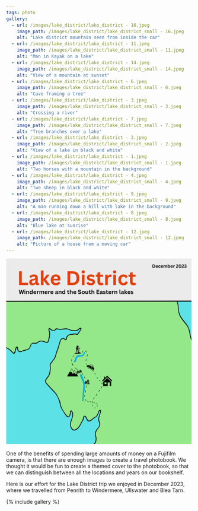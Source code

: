 ```yaml
---
tags: photo
gallery:
  - url: /images/lake_district/lake_district - 16.jpeg
    image_path: /images/lake_district/lake_district_small - 16.jpeg
    alt: "Lake district mountain seen from inside the car"
  - url: /images/lake_district/lake_district - 11.jpeg
    image_path: /images/lake_district/lake_district_small - 11.jpeg
    alt: "Man in Kayak on a lake"
  - url: /images/lake_district/lake_district - 14.jpeg
    image_path: /images/lake_district/lake_district_small - 14.jpeg
    alt: "View of a mountain at sunset"
  - url: /images/lake_district/lake_district - 6.jpeg
    image_path: /images/lake_district/lake_district_small - 6.jpeg
    alt: "Cave framing a tree"
  - url: /images/lake_district/lake_district - 3.jpeg
    image_path: /images/lake_district/lake_district_small - 3.jpeg
    alt: "Crossing a river"
  - url: /images/lake_district/lake_district - 7.jpeg
    image_path: /images/lake_district/lake_district_small - 7.jpeg
    alt: "Tree branches over a lake"
  - url: /images/lake_district/lake_district - 2.jpeg
    image_path: /images/lake_district/lake_district_small - 2.jpeg
    alt: "View of a lake in black and white"
  - url: /images/lake_district/lake_district - 1.jpeg
    image_path: /images/lake_district/lake_district_small - 1.jpeg
    alt: "Two horses with a mountain in the background"
  - url: /images/lake_district/lake_district - 4.jpeg
    image_path: /images/lake_district/lake_district_small - 4.jpeg
    alt: "Two sheep in black and white"
  - url: /images/lake_district/lake_district - 9.jpeg
    image_path: /images/lake_district/lake_district_small - 9.jpeg
    alt: "A man running down a hill with lake in the background"
  - url: /images/lake_district/lake_district - 8.jpeg
    image_path: /images/lake_district/lake_district_small - 8.jpeg
    alt: "Blue lake at sunrise"
  - url: /images/lake_district/lake_district - 12.jpeg
    image_path: /images/lake_district/lake_district_small - 12.jpeg
    alt: "Picture of a house from a moving car"
---
```




<img src="/images/lake_district/cover.png" alt="Cover image for our photobook" width="500" height="500"> 

One of the benefits of spending large amounts of money on a Fujifilm camera, is that there are enough images to create a travel photobook. We thought it would be fun to create a themed cover to the photobook, so that we can distinguish between all the locations and years on our bookshelf.

Here is our effort for the Lake District trip we enjoyed in December 2023, where we travelled from Penrith to Windermere, Ullswater and Blea Tarn.

{% include gallery %}
